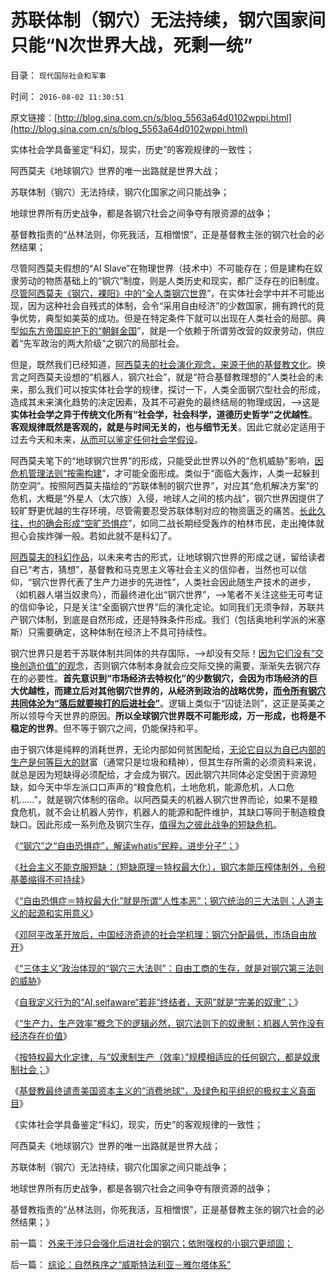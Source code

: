 # 苏联体制（钢穴）无法持续，钢穴国家间只能“N次世界大战，死剩一统”

目录： `现代国际社会和军事` 

时间： `2016-08-02 11:30:51` 

原文链接：[http://blog.sina.com.cn/s/blog_5563a64d0102wppi.html](http://blog.sina.com.cn/s/blog_5563a64d0102wppi.html)

实体社会学具备鉴定“科幻，现实，历史”的客观规律的一致性；

阿西莫夫《地球钢穴》世界的唯一出路就是世界大战；

苏联体制（钢穴）无法持续，钢穴化国家之间只能战争；

地球世界所有历史战争，都是各钢穴社会之间争夺有限资源的战争；

基督教指责的“丛林法则，你死我活，互相憎恨”，正是基督教主张的钢穴社会的必然结果；

尽管阿西莫夫假想的“AI
Slave”在物理世界（技术中）不可能存在；但是建构在奴隶劳动的物质基础上的“钢穴”制度，则是人类历史和现实，都广泛存在的旧制度。[尽管阿西莫夫《钢穴，裸阳》中的“全人类钢穴世界](../../../2016/7/19/阿西莫夫推演社会主义痼疾，公有制未来的《钢穴，裸阳》.md)”，在实体社会学中并不可能出现，因为这种社会自残式的体制，会令“采用自由经济”的少数国家，拥有跨代的竞争优势，典型如美英的成功。但是在特定条件下就可以出现在人类社会的局部。典型[如东方帝国庇护下的“朝鲜金国](../../../2012/6/12/朝鲜民主集中制中的统治阶级和剥削阶级.md)”，就是一个依赖于所谓劳改营的奴隶劳动，供应着“先军政治的两大阶级”之钢穴的局部社会。

但是，既然我们已经知道，[阿西莫夫的社会演化观念，来源于他的基督教文化](../../../2016/7/18/《银河帝国》述说“基督教的价值观和理想社会”及其错误；.md)。换言之阿西莫夫设想的“机器人，钢穴社会”，就是“符合基督教理想的”人类社会的未来，那么我们可以按实体社会学的规律，探讨一下，人类全面钢穴型社会的形成，造成其未来演化趋势的决定因素，及其不可避免的最终结局的物理成因，——>这是**实体社会学之异于传统文化所有“社会学，社会科学，道德历史哲学”之优越性**。**客观规律既然是客观的，就是与时间无关的，也与细节无关**。因此它就必定适用于过去今天和未来，[从而可以鉴定任何社会学假设](../../../2012/6/18/时间的科学.md)。

阿西莫夫笔下的“地球钢穴世界”的形成，只能受此世界以外的“危机威胁”影响，[因危机管理法则“按需构建](../../../2010/1/21/国家是危机管理的工具.md)”，才可能全面形成。类似于“面临大轰炸，人类一起躲刲防空洞”。按照阿西莫夫描绘的“苏联体制的钢穴世界”，对应其“危机解决方案”的危机，大概是“外星人（太穴族）入侵，地球人之间的核内战”，钢穴世界因提供了较旷野更优越的生存环境，尽管需要忍受苏联体制对应的物资匮乏的痛苦。[长此久往，也的确会形成“空旷恐惧症](../../../2016/7/20/《大城，钢穴，黑客帝国》造就体制内的“自由（空旷）恐惧症”.md)”，如同二战长期经受轰炸的柏林市民，走出掩体就担心会挨炸弹一般。若如此就不是科幻了。

[阿西莫夫的科幻作品](../../../2016/7/2/推荐阿西莫夫的《银河帝国》，罕见的社会学的科幻作品；.md)，以未来考古的形式，让地球钢穴世界的形成之谜，留给读者自已“考古，猜想”，基督教和马克思主义等社会主义的信仰者，当然也可以信仰，“钢穴世界代表了生产力进步的先进性”，人类社会因此随生产技术的进步，（如机器人堪当奴隶鸟），而最终进化出“钢穴世界”，——>笔者不关注这些无可考证的信仰争论，只是关注“全面钢穴世界”后的演化定论。如同我们无须争辩，苏联共产钢穴体制，到底是自然形成，还是特殊条件形成。我们（包括奥地利学派的米塞斯）只需要确定，这种体制在经济上不具可持续性。

钢穴世界只是若干苏联体制共同体的共存国际，——>却没有交际！[因为它们没有“交换创造价值”的观](../../../2011/3/5/交换创造和平，生产制造战争.md)念，否则钢穴体制本身就会应交际交换的需要，渐渐失去钢穴存在的必要性。**首先意识到“市场经济去特权化”的少数钢穴，会因为市场经济的巨大优越性，而建立后对其他钢穴世界的，从经济到政治的战略优势，[而令所有钢穴共同体沦为“落后就要挨打的后进社会”](../../../2009/12/18/市场经济是强制性的；GDP只有三条出路.md)**。逻辑上类似于“囚徒法则”，这正是英美之所以领导今天世界的原因。**所以全球钢穴世界既不可能形成，万一形成，也将是不稳定的世界**。但不等于钢穴之间，仍能保持和平。

由于钢穴体是纯粹的消耗世界，无论内部如何贫困配给，[无论它自以为自已内部的生产是何等巨大的财](../../../2009/12/21/“自我评分测不准”，计划经济的死穴.md)富（通常只是垃圾和精神），但其生存所需的必须资料来说，就总是因为短缺得必须配给，才会成为钢穴。因此钢穴共同体必定受困于资源短缺，如今天中华左派口口声声的“粮食危机，土地危机，能源危机，人口危机……”，就是钢穴体制的宿命。以阿西莫夫的机器人钢穴世界而论，如果不是粮食危机，就不会让机器人劳作，机器人的能源和配件维护，其缺口等同于制造粮食缺口。因此形成一系列危及钢穴生存，[值得为之彼此战争的短缺危机](../../../2011/3/18/资源短缺“生产过剩”？（民粹＋权贵）两次世界大战.md)。

《[“钢穴”之“自由恐惧症”，解读whatis“民粹，进步分子”；](../../../2016/7/27/“钢穴族”之“自由恐惧症”，whatis“民粹，进步分子”；.md)》

《[社会主义不能克服短缺：（短缺原理＝特权最大化），钢穴本能压榨体制外，令税基萎缩得不可持续](../../../2016/7/28/马克思主义的“钢穴科幻”：生产力进步满足一切需求，解决一切问题.md)》

《[“自由恐惧症＝特权最大化”就是所谓“人性本恶”；钢穴统治的三大法则；人道主义的起源和实用意义](../../../2016/7/29/钢穴统治的三大法则；人道主义的起源和实用性.md)》

《[邓阿平改革开放后，中国经济奇迹的社会学机理：钢穴分配最低，市场自由放开](../../../2016/8/1/市场经济去特权化（去钢穴化）的两个要点.md)》

《[“三体主义”政治体现的“钢穴三大法则”：自由工商的生存，就是对钢穴第三法则的威胁](../../../2016/8/1/“AI机器人”不可能技术实现，机器人永远是科幻；.md)》

《[自我定义行为的“AI,selfaware“若非“终结者，天网”就是“完美的奴隶”；](../../../2016/8/1/“AI机器人”不可能技术实现，机器人永远是科幻；.md)》

《[“生产力，生产效率”概念下的逻辑必然，钢穴法则下的奴隶制；机器人劳作没有经济存在价值](../../../2016/8/1/机器人劳作“技术”没有经济存在价值；.md)》

《[按特权最大化定律，与“奴隶制生产（效率）”规模相适应的任何钢穴，都是奴隶制社会；](../../../2016/8/2/任何钢穴体制，无论生产力效率高低，都必定灭亡；.md)》

《[基督教最终谴责美国资本主义的“消费地球”，及绿色和平组织的极权主义真面目](../../../2016/8/2/基督教的自由（竞争）恐惧症,绿色和平组织的极权主义真面目.md)》

《实体社会学具备鉴定“科幻，现实，历史”的客观规律的一致性；

阿西莫夫《地球钢穴》世界的唯一出路就是世界大战；

苏联体制（钢穴）无法持续，钢穴化国家之间只能战争；

地球世界所有历史战争，都是各钢穴社会之间争夺有限资源的战争；

基督教指责的“丛林法则，你死我活，互相憎恨”，正是基督教主张的钢穴社会的必然结果；》

前一篇： [外来干涉只会强化后进社会的钢穴；依附强权的小钢穴更顽固；](../../../2016/8/11/外来干涉只会强化后进社会的钢穴；依附强权的小钢穴更顽固；.md)

后一篇： [综论：自然秩序之“威斯特法利亚－雅尔塔体系”](../../../2016/7/22/综论：自然秩序之“威斯特法利亚－雅尔塔体系”.md)

